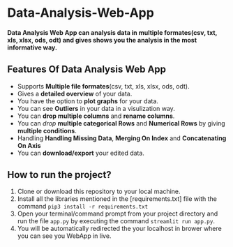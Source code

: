 # Data-Analysis-Web-App

#### **Data Analysis Web App** can analysis data in multiple formates(csv, txt, xls, xlsx, ods, odt) and gives shows you the analysis in the most informative way. 


## Features Of Data Analysis Web App
- Supports **Multiple file formates**(csv, txt, xls, xlsx, ods, odt).
- Gives a **detailed overview** of your data.
- You have the option to **plot graphs** for your data.
- You can see **Outliers** in your data in a visulization way.
- You can **drop multiple columns** and **rename columns**.
- You can *drop* **multiple categorical Rows** and **Numerical Rows** by giving **multiple conditions**.
- Handling **Handling Missing Data**, **Merging On Index** and **Concatenating On Axis**
- You can **download/export** your edited data.


## How to run the project?

1. Clone or download this repository to your local machine.
2. Install all the libraries mentioned in the [requirements.txt] file with the command `pip3 install -r requirements.txt`
3. Open your terminal/command prompt from your project directory and run the file `app.py` by executing the command `streamlit run app.py`.
4. You will be automatically redirected the your localhost in brower where you can see you WebApp in live.

